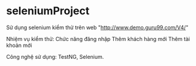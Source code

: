 # seleniumProject

Sử dụng selenium kiểm thử trên web "http://www.demo.guru99.com/V4/"

Nhiệm vụ kiểm thử: 
  Chức năng đăng nhập
  Thêm khách hàng mới
  Thêm tài khoản mới

Công nghệ sử dụng: TestNG, Selenium.
